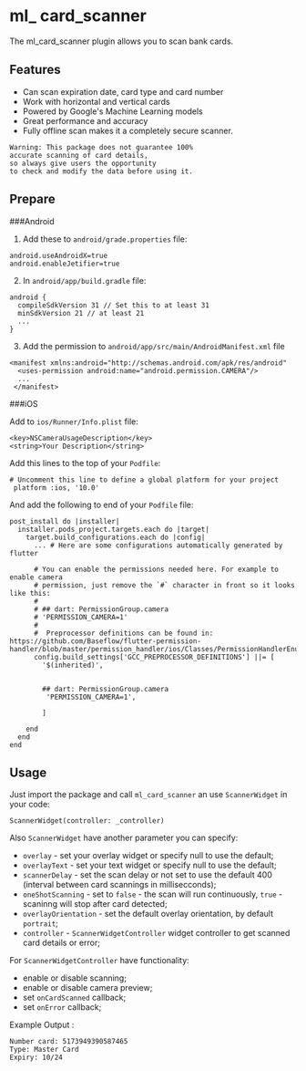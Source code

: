 # ml_ card_scanner

The ml_card_scanner plugin allows you to scan bank cards.
## Features

- Can scan expiration date, card type and card number 
- Work with horizontal and vertical cards
- Powered by Google's Machine Learning models
- Great performance and accuracy
- Fully offline scan makes it a completely secure scanner.

```
Warning: This package does not guarantee 100% 
accurate scanning of card details, 
so always give users the opportunity 
to check and modify the data before using it.
```		

## Prepare

###Android

1. Add these to `android/grade.properties` file:

```
android.useAndroidX=true
android.enableJetifier=true
```

2. In `android/app/build.gradle` file:

```
android {
  compileSdkVersion 31 // Set this to at least 31
  minSdkVersion 21 // at least 21
  ...
}
```
3. Add the permission to `android/app/src/main/AndroidManifest.xml` file

```
<manifest xmlns:android="http://schemas.android.com/apk/res/android"
  <uses-permission android:name="android.permission.CAMERA"/> 
  ...
 </manifest>
```


###iOS

Add to `ios/Runner/Info.plist` file:


```
<key>NSCameraUsageDescription</key>
<string>Your Description</string>
```


Add this lines to the top of your `Podfile`:

```
# Uncomment this line to define a global platform for your project
 platform :ios, '10.0'
```

And add the following to end of your `Podfile` file:

```
post_install do |installer|
  installer.pods_project.targets.each do |target|
    target.build_configurations.each do |config|
      ... # Here are some configurations automatically generated by flutter

      # You can enable the permissions needed here. For example to enable camera
      # permission, just remove the `#` character in front so it looks like this:
      #
      # ## dart: PermissionGroup.camera
      # 'PERMISSION_CAMERA=1'
      #
      #  Preprocessor definitions can be found in: https://github.com/Baseflow/flutter-permission-handler/blob/master/permission_handler/ios/Classes/PermissionHandlerEnums.h
      config.build_settings['GCC_PREPROCESSOR_DEFINITIONS'] ||= [
        '$(inherited)',

       
        ## dart: PermissionGroup.camera
         'PERMISSION_CAMERA=1',

        ]

    end
  end
end
```

## Usage

Just import the package and call `ml_card_scanner` an use `ScannerWidget` in your code:

```
ScannerWidget(controller: _controller)
```

Also `ScannerWidget` have another parameter you can specify:

 - `overlay` - set your overlay widget or specify null to use the default;
 - `overlayText` - set your text widget or specify null to use the default;
 - `scannerDelay` - set the scan delay or not set to use the default 400 (interval between card scannings in millisecconds);
 - `oneShotScanning` - set to `false` -  the scan will run continuously, `true` -scaninng will stop after card detected;
 - `overlayOrientation` - set the default overlay orientation, by default `portrait`;
 - `controller` - `ScannerWidgetController` widget controller to get scanned card details or error;

For `ScannerWidgetController` have functionality:

 - enable or disable scanning;
 - enable or disable camera preview;
 - set `onCardScanned` callback;
 - set `onError` callback;


Example Output :

```
Number card: 5173949390587465
Type: Master Card
Expiry: 10/24
```
 


